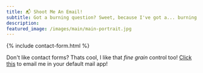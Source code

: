 ```yaml
---
title: 📬 Shoot Me An Email!
subtitle: Got a burning question? Sweet, because I've got a... burning answer?
description: 
featured_image: /images/main/main-portrait.jpg
---
```


{% include contact-form.html %}

Don't like contact forms? Thats cool, I like that _fine grain_ control too! [Click this](https://formspree.io/create/jekyllthemes) to email me in your default mail app!

<!-- We've made a contact form that you can use with [Formspree](https://formspree.io/create/jekyllthemes) to handle up to 50 submissions per month for free. You could also easily switch out the end-point to use another contact form service. -->